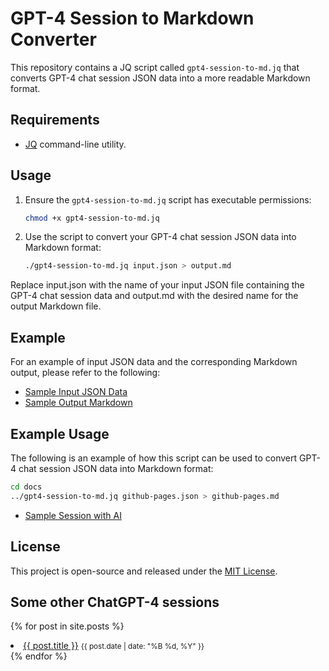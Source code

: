 # GPT-4 Session to Markdown Converter

This repository contains a JQ script called `gpt4-session-to-md.jq` that converts GPT-4 chat session JSON data into a more readable Markdown format.

## Requirements

- [JQ](https://stedolan.github.io/jq/) command-line utility.

## Usage

1. Ensure the `gpt4-session-to-md.jq` script has executable permissions:
    ```bash
    chmod +x gpt4-session-to-md.jq
    ```
2. Use the script to convert your GPT-4 chat session JSON data into Markdown format:

    ```bash
    ./gpt4-session-to-md.jq input.json > output.md
    ```

Replace input.json with the name of your input JSON file containing the GPT-4 chat session data and output.md with the desired name for the output Markdown file.

## Example
For an example of input JSON data and the corresponding Markdown output, please refer to the following:

- [Sample Input JSON Data](sample-input.json)
- [Sample Output Markdown](sample-output.md)

## Example Usage
The following is an example of how this script can be used to convert GPT-4 chat session JSON data into Markdown format:

```bash
cd docs
../gpt4-session-to-md.jq github-pages.json > github-pages.md
```

- [Sample Session with AI](github-pages.md)

## License
This project is open-source and released under the [MIT License](LICENSE).

## Some other ChatGPT-4 sessions

{% for post in site.posts %}
  <li>
    <a href="{{ post.url }}">{{ post.title }}</a>
    <small>{{ post.date | date: "%B %d, %Y" }}</small>
  </li>
{% endfor %}
